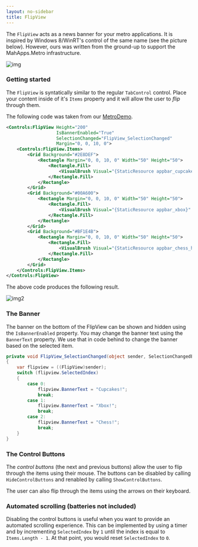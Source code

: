 ```yaml
---
layout: no-sidebar
title: FlipView
---
```


The ```FlipView``` acts as a news banner for your metro applications. It is inspired by Windows 8/WinRT's control of the same name (see the picture below). However, ours was written from the ground-up to support the MahApps.Metro infrastructure. 

![img](http://i.msdn.microsoft.com/dynimg/IC571410.png)

### Getting started

The ```FlipView``` is syntatically similar to the regular ```TabControl``` control. Place your content inside of it's ```Items``` property and it will allow the user to *flip* through them.

The following code was taken from our [MetroDemo](https://github.com/MahApps/MahApps.Metro/tree/master/samples/MetroDemo).

```xml
<Controls:FlipView Height="200" 
                   IsBannerEnabled="True" 
                   SelectionChanged="FlipView_SelectionChanged"
                   Margin="0, 0, 10, 0">
    <Controls:FlipView.Items>
        <Grid Background="#2E8DEF">
            <Rectangle Margin="0, 0, 10, 0" Width="50" Height="50">
                <Rectangle.Fill>
                    <VisualBrush Visual="{StaticResource appbar_cupcake}" />
                </Rectangle.Fill>
            </Rectangle>
        </Grid>
        <Grid Background="#00A600">
            <Rectangle Margin="0, 0, 10, 0" Width="50" Height="50">
                <Rectangle.Fill>
                    <VisualBrush Visual="{StaticResource appbar_xbox}" />
                </Rectangle.Fill>
            </Rectangle>
        </Grid>
        <Grid Background="#BF1E4B">
            <Rectangle Margin="0, 0, 10, 0" Width="50" Height="50">
                <Rectangle.Fill>
                    <VisualBrush Visual="{StaticResource appbar_chess_horse}" />
                </Rectangle.Fill>
            </Rectangle>
        </Grid>
    </Controls:FlipView.Items>
</Controls:FlipView>
```

The above code produces the following result.

![img2](https://f.cloud.github.com/assets/251501/563025/c8da0998-c4bc-11e2-899a-18425d1ea980.png)

### The Banner

The banner on the bottom of the FlipView can be shown and hidden using the ```IsBannerEnabled``` property. You may change the banner text using the ```BannerText``` property. We use that in code behind to change the banner based on the selected item.

```c#
private void FlipView_SelectionChanged(object sender, SelectionChangedEventArgs e)
{
    var flipview = ((FlipView)sender);
    switch (flipview.SelectedIndex)
    {
        case 0:
            flipview.BannerText = "Cupcakes!";
            break;
        case 1:
            flipview.BannerText = "Xbox!";
            break;
        case 2:
            flipview.BannerText = "Chess!";
            break;
    }
}
```

### The Control Buttons
The *control buttons* (the next and previous buttons) allow the user to flip through the items using their mouse. The buttons can be disabled by calling ```HideControlButtons``` and renabled by calling ```ShowControlButtons```.

The user can also flip through the items using the arrows on their keyboard.

### Automated scrolling (batteries not included)

Disabling the control buttons is useful when you want to provide an automated scrolling experience. This can be implemented by using a timer and by incrementing ```SelectedIndex``` by ```1``` until the index is equal to ```Items.Length - 1```. At that point, you would reset ```SelectedIndex``` to ```0```.
